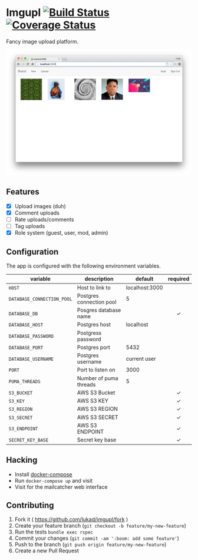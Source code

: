 Imgupl [![Build Status](https://travis-ci.org/lukad/imgupl.svg?branch=develop)](https://travis-ci.org/lukad/imgupl) [![Coverage Status](https://coveralls.io/repos/lukad/imgupl/badge.svg?branch=develop&service=github)](https://coveralls.io/github/lukad/imgupl?branch=develop)
======

Fancy image upload platform.

![](screenshot.png)

## Features

* [x] Upload images (duh)
* [x] Comment uploads
* [ ] Rate uploads/comments
* [ ] Tag uploads
* [x] Role system (guest, user, mod, admin)

## Configuration

The app is configured with the following environment variables.

| variable                   | description              | default        | required |
|----------------------------|--------------------------|----------------|:--------:|
| `HOST`                     | Host to link to          | localhost:3000 |          |
| `DATABASE_CONNECTION_POOL` | Postgres connection pool | 5              |          |
| `DATABASE_DB`              | Posgres database name    |                | ✓        |
| `DATABASE_HOST`            | Postgres host            | localhost      |          |
| `DATABASE_PASSWORD`        | Postgress password       |                |          |
| `DATABASE_PORT`            | Postgres port            | 5432           |          |
| `DATABASE_USERNAME`        | Postgres username        | current user   |          |
| `PORT`                     | Port to listen on        | 3000           |          |
| `PUMA_THREADS`             | Number of puma threads   | 5              |          |
| `S3_BUCKET`                | AWS S3 Bucket            |                | ✓        |
| `S3_KEY`                   | AWS S3 KEY               |                | ✓        |
| `S3_REGION`                | AWS S3 REGION            |                | ✓        |
| `S3_SECRET`                | AWS S3 SECRET            |                | ✓        |
| `S3_ENDPOINT`              | AWS S3 ENDPOINT          |                | ✓        |
| `SECRET_KEY_BASE`          | Secret key base          |                | ✓        |

## Hacking

* Install [docker-compose](http://docs.docker.com/compose/install/)
* Run `docker-compose up` and visit [](http://localhost:3000)
* Visit [](http://localhost:1080) for the mailcatcher web interface

## Contributing

1. Fork it ( https://github.com/lukad/imgupl/fork )
2. Create your feature branch (`git checkout -b feature/my-new-feature`)
3. Run the tests `bundle exec rspec`
4. Commit your changes (`git commit -am ':boom: add some feature'`)
5. Push to the branch (`git push origin feature/my-new-feature`)
6. Create a new Pull Request
